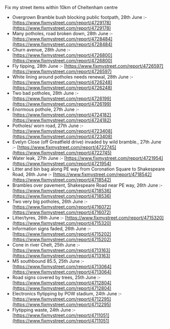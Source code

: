 Fix my street items within 10km of Cheltenham centre

<!-- fix_marker starts -->

- Overgrown Bramble bush blocking public footpath, 28th June :- [https://www.fixmystreet.com/report/4729178](https://www.fixmystreet.com/report/4729178)
- Many potholes, road broken down, 28th June :- [https://www.fixmystreet.com/report/4728484](https://www.fixmystreet.com/report/4728484)
- Churn avenue, 28th June :- [https://www.fixmystreet.com/report/4726800](https://www.fixmystreet.com/report/4726800)
- Fly tipping, 28th June :- [https://www.fixmystreet.com/report/4726597](https://www.fixmystreet.com/report/4726597)
- White lining around potholes needs renewal, 28th June :- [https://www.fixmystreet.com/report/4726248](https://www.fixmystreet.com/report/4726248)
- Two bad potholes, 28th June :- [https://www.fixmystreet.com/report/4726199](https://www.fixmystreet.com/report/4726199)
- Enormous pothole, 27th June :- [https://www.fixmystreet.com/report/4724182](https://www.fixmystreet.com/report/4724182)
- Potholes/ worn road, 27th June :- [https://www.fixmystreet.com/report/4723408](https://www.fixmystreet.com/report/4723408)
- Evelyn Close (off Greatfield drive) invaded by wild bramble., 27th June :- [https://www.fixmystreet.com/report/4722745](https://www.fixmystreet.com/report/4722745)
- Water leak, 27th June :- [https://www.fixmystreet.com/report/4721954](https://www.fixmystreet.com/report/4721954)
- Litter and bin bag along PE way from Coronation Square to Shakespeare Road, 26th June :- [https://www.fixmystreet.com/report/4718542](https://www.fixmystreet.com/report/4718542)
- Brambles over pavement, Shakespeare Road near PE way, 26th June :- [https://www.fixmystreet.com/report/4718536](https://www.fixmystreet.com/report/4718536)
- Two very big potholes, 26th June :- [https://www.fixmystreet.com/report/4716072](https://www.fixmystreet.com/report/4716072)
- Litter/tyres, 26th June :- [https://www.fixmystreet.com/report/4715320](https://www.fixmystreet.com/report/4715320)
- Information signs faded, 26th June :- [https://www.fixmystreet.com/report/4715202](https://www.fixmystreet.com/report/4715202)
- Cone in river Chelt, 25th June :- [https://www.fixmystreet.com/report/4713163](https://www.fixmystreet.com/report/4713163)
- M5 southbound 85.5, 25th June :- [https://www.fixmystreet.com/report/4713064](https://www.fixmystreet.com/report/4713064)
- Road signs covered by trees, 25th June :- [https://www.fixmystreet.com/report/4712804](https://www.fixmystreet.com/report/4712804)
- Electronics flytipping by POW stadium, 24th June :- [https://www.fixmystreet.com/report/4712295](https://www.fixmystreet.com/report/4712295)
- Flytipping waste, 24th June :- [https://www.fixmystreet.com/report/4711051](https://www.fixmystreet.com/report/4711051)

<!-- fix_marker ends -->